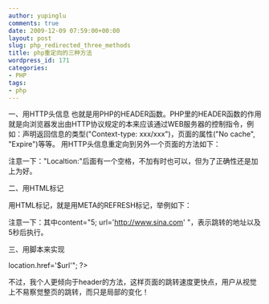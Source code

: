 ```yaml
---
author: yupinglu
comments: true
date: 2009-12-09 07:59:00+00:00
layout: post
slug: php_redirected_three_methods
title: php重定向的三种方法
wordpress_id: 171
categories:
- PHP
tags:
- php
---
```


一、用HTTP头信息
也就是用PHP的HEADER函数。PHP里的HEADER函数的作用就是向浏览器发出由HTTP协议规定的本来应该通过WEB服务器的控制指令，例如：声明返回信息的类型("Context-type: xxx/xxx")，页面的属性("No cache", "Expire")等等。
用HTTP头信息重定向到另外一个页面的方法如下：
<?php
$url = "http://www.sina.com";
if (isset($url))
{
Header("Location: $url");
}
?>

注意一下："Localtion:"后面有一个空格，不加有时也可以，但为了正确性还是加上为好。

二、用HTML标记

用HTML标记，就是用META的REFRESH标记，举例如下：
<?php
$url = "http://www.sina.com";
if (!isset($url))
{
exit('没有要跳转的地址呦');
}
?>
<HTML>
<HEAD>
<META HTTP-EQUIV="REFRESH" CONTENT="5; URL='<?php echo $url;?>' ">
</HEAD>
<BODY>
</BODY>
</HTML>

注意一下：其中content="5; url='http://www.sina.com' "，表示跳转的地址以及5秒后执行。

三、用脚本来实现

<? php
$url="http://www.sina.com";
echo "<SCRIPT LANGUAGE="JavaScript">location.href='$url'</SCRIPT>";
?>

不过，我个人更倾向于header的方法，这样页面的跳转速度更快点，用户从视觉上不易察觉整页的跳转，而只是局部的变化！
